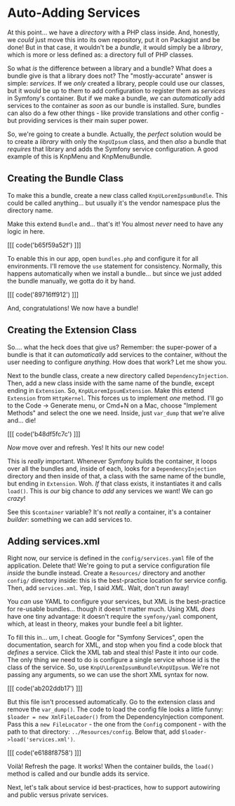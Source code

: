 # Auto-Adding Services

At this point... we have a *directory* with a PHP class inside. And, honestly,
we *could* just move this into its own repository, put it on Packagist and be done!
But in that case, it wouldn't be a *bundle*, it would simply be a *library*, which
is more or less defined as: a directory full of PHP classes.

So what *is* the difference between a library and a bundle? What does a bundle give
is that a library does not? The "mostly-accurate" answer is simple: *services*.
If we *only* created a library, people could use our classes, but it would be up
to *them* to add configuration to register them as *services* in Symfony's container.
But if we make a bundle, *we* can *automatically* add services to the container
as *soon* as our bundle is installed. Sure, bundles can also do a few other things -
like provide translations and other config - but providing services is their main
super power.

So, we're going to create a bundle. Actually, the *perfect* solution would be to
create a *library* with only the `KnpUIpsum` class, and then *also* a bundle that
*requires* that library and adds the Symfony service configuration. A good example
of this is KnpMenu and KnpMenuBundle.

## Creating the Bundle Class

To make this a bundle, create a new class called `KnpULoremIpsumBundle`. This could
be called anything... but usually it's the vendor namespace plus the directory
name.

Make this extend `Bundle` and... that's it! You almost *never* need to have any
logic in here.

[[[ code('b65f59a52f') ]]]

To enable this in our app, open `bundles.php` and configure it for all environments.
I'll remove the `use` statement for consistency. Normally, this happens automatically
when we install a bundle... but since we just added the bundle manually, we gotta
do it by hand.

[[[ code('89716ff912') ]]]

And, congratulations! We now have a bundle!

## Creating the Extension Class

So.... what the heck does that give us? Remember: the super-power of a bundle is
that it can *automatically* add services to the container, without the user needing
to configure *anything*. How does that work? Let me show you.

Next to the bundle class, create a new directory called `DependencyInjection`. Then,
add a new class inside with the same name of the bundle, except ending in `Extension`.
So, `KnpULoremIpsumExtension`. Make this extend `Extension` from `HttpKernel`.
This forces us to implement *one* method. I'll go to the Code -> Generate menu,
or Cmd+N on a Mac, choose "Implement Methods" and select the one we need. Inside,
just `var_dump` that we're alive and... die!

[[[ code('b48df5fc7c') ]]]

*Now* move over and refresh. Yes! It hits our new code!

This is *really* important. Whenever Symfony builds the container, it loops over
all the bundles and, inside of each, looks for a `DependencyInjection` directory
and then inside of that, a class with the same name of the bundle, but ending in
`Extension`. Woh. *If* that class exists, it instantiates it and calls `load()`.
This is *our* big chance to *add* any services we want! We can go *crazy*!

See this `$container` variable? It's not *really* a container, it's a container
*builder*: something we can add services to.

## Adding services.xml

Right now, our service is defined in the `config/services.yaml` file of the application.
Delete that! We're going to put a service configuration file *inside* the bundle
instead. Create a `Resources/` directory and another `config/` directory inside:
this is the best-practice location for service config. Then, add `services.xml`.
Yep, I said *XML*. Wait, don't run away!

You *can* use YAML to configure your services, but XML is the best-practice for
re-usable bundles... though it doesn't matter much. Using XML *does* have one
tiny advantage: it doesn't require the `symfony/yaml` component, which, at least
in theory, makes your bundle feel a bit lighter.

To fill this in... um, I cheat. Google for "Symfony Services", open the documentation,
search for XML, and stop when you find a code block that *defines* a service. Click
the XML tab and steal this! Paste it into our code. The only thing *we* need to
do is configure a single service whose id is the class of the service. So, use
`KnpU\LoremIpsumBundle\KnpUIpsum`. We're not passing any arguments, so we can use
the short XML syntax for now.

[[[ code('ab202ddb17') ]]]

But this file isn't processed automatically. Go to the extension class and remove
the `var_dump()`. The code to load the config file looks a little funny:
`$loader = new XmlFileLoader()` from the DependencyInjection component. Pass
this a `new FileLocator` - the one from the `Config` component - with the path
to that directory: `../Resources/config`. Below that, add
`$loader->load('services.xml')`.

[[[ code('e6188f8758') ]]]

Voilà! Refresh the page. It works! When the container builds, the `load()`
method is called and our bundle adds its service.

Next, let's talk about service id best-practices, how to support autowiring and
public versus private services.
